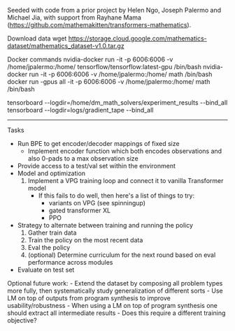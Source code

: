 Seeded with code from a prior project by Helen Ngo, Joseph Palermo and Michael Jia, with support from Rayhane Mama (https://github.com/mathemakitten/transformers-mathematics).

Download data
wget https://storage.cloud.google.com/mathematics-dataset/mathematics_dataset-v1.0.tar.gz

Docker commands
nvidia-docker run -it -p 6006:6006 -v /home/jpalermo:/home/ tensorflow/tensorflow:latest-gpu /bin/bash
nvidia-docker run -it -p 6006:6006 -v /home/jpalermo:/home/ math /bin/bash
docker run -gpus all -it -p 6006:6006 -v /home/jpalermo:/home/ math /bin/bash

tensorboard --logdir=/home/dm_math_solvers/experiment_results --bind_all
tensorboard --logdir=logs/gradient_tape --bind_all

____

Tasks

- Run BPE to get encoder/decoder mappings of fixed size
    - Implement encoder function which both encodes observations and also 0-pads to a max observation size
- Provide access to a test/val set within the environment  
- Model and optimization
    1. Implement a VPG training loop and connect it to vanilla Transformer model
        - If this fails to do well, then here's a list of things to try:
            - variants on VPG (see spinningup)
            - gated transformer XL
            - PPO
- Strategy to alternate between training and running the policy
    1. Gather train data
    2. Train the policy on the most recent data
    3. Eval the policy
    4. (optional) Determine curriculum for the next round based on eval performance across modules
- Evaluate on test set

Optional future work:
    - Extend the dataset by composing all problem types more fully, then systematically study generalization of different sorts
    - Use LM on top of outputs from program synthesis to improve usability/robustness
        - When using a LM on top of program synthesis one should extract all intermediate results
            - Does this require a different training objective?
    